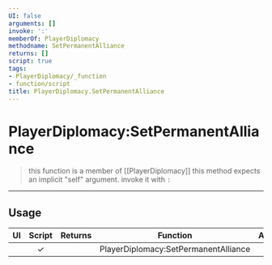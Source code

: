 ```yaml
---
UI: false
arguments: []
invoke: ':'
memberOf: PlayerDiplomacy
methodname: SetPermanentAlliance
returns: []
script: true
tags:
- PlayerDiplomacy/_function
- function/script
title: PlayerDiplomacy.SetPermanentAlliance
---
```

# PlayerDiplomacy:SetPermanentAlliance
> this function is a member of [[PlayerDiplomacy]]
> this method expects an implicit "self" argument. invoke it with `:`
-----
## Usage
|  UI | Script | Returns | Function | Arguments |
|:---:|:------:|-------:|:--------:|:---------|
| |✓||PlayerDiplomacy:SetPermanentAlliance||
